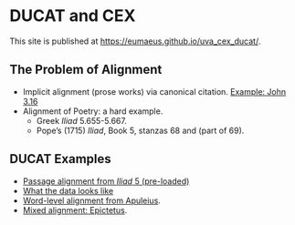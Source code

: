 # DUCAT and CEX

This site is published at <https://eumaeus.github.io/uva_cex_ducat/>.

## The Problem of Alignment

- Implicit alignment (prose works) via canonical citation. [Example: John 3.16](file:///Users/cblackwell/Desktop/uva_cex/cite-1.15.0.html)
- Alignment of Poetry: a hard example.
	- Greek *Iliad* 5.655-5.667.
	- Pope’s (1715) *Iliad*, Book 5, stanzas 68 and (part of 69).

## DUCAT Examples

- [Passage alignment from *Iliad* 5 (pre-loaded)](https://eumaeus.github.io/uva_cex_ducat/ducats/iliad_example.html?urn=urn:cts:greekLit:tlg0012.tlg001.allen:5&urn=urn:cts:fufolio:pope.iliad.fu2019:5&urn=)
- [What the data looks like](https://github.com/Eumaeus/uva_cex_ducat/blob/master/cex/Pope_Allen_Verse1.cex)
- [Word-level alignment from Apuleius](file:///Users/cblackwell/Desktop/uva_cex/ducats/aristotle_poetics.html?urn=urn:cts:latinLit:phi1212.phi002.chin.token:3.16&urn=aristotle_poetics.html?urn=urn:cts:latinLit:phi1212.phi002.chin.token:3.16&urn=).
- [Mixed alignment: Epictetus]().
